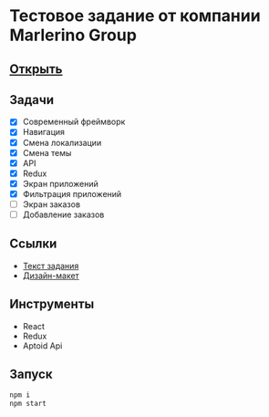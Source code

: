 # Тестовое задание от компании Marlerino Group

## [Открыть](https://kvrvgixzis.github.io/marlerino-test-react/)

## Задачи

- [x] Современный фреймворк
- [x] Навигация
- [x] Смена локализации
- [x] Смена темы
- [x] API
- [x] Redux
- [x] Экран приложений
- [x] Фильтрация приложений
- [ ] Экран заказов
- [ ] Добавление заказов

## Ссылки

* [Текст задания](https://www.notion.so/Frontend-e9ede5aca707411a9d5d1c8db7e7f5e4)
* [Дизайн-макет](https://www.figma.com/file/mRrdICegH70K6nu1Hqjlnr/Test-Task?node-id=0%3A1)

## Инструменты

* React
* Redux
* Aptoid Api

## Запуск

```bash
npm i
npm start
```